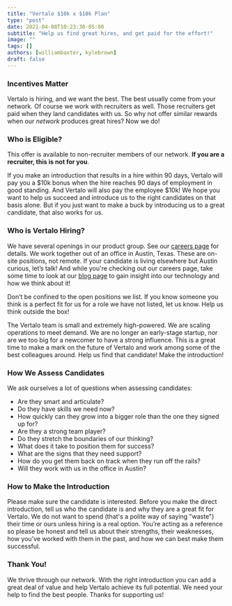 ```yaml
---
title: "Vertalo $10k x $10k Plan"
type: "post"
date: 2021-04-08T10:23:30-05:00
subtitle: "Help us find great hires, and get paid for the effort!"
image: ""
tags: []
authors: [williambaxter, kylebrown]
draft: false
---
```


### Incentives Matter
Vertalo is hiring, and we want the best. The best usually come from your network. Of course we work with recruiters as well. Those recruiters get paid when they land candidates with us. So why not offer similar rewards when our *network* produces great hires? Now we do!

### Who is Eligible?
This offer is available to non-recruiter members of our network. **If you are a recruiter, this is not for you**.

If you make an introduction that results in a hire within 90 days, Vertalo will pay you a $10k bonus when the hire reaches 90 days of employment in good standing. And Vertalo will also pay the employee $10k! We hope you want to help us succeed and introduce us to the right candidates on that basis alone. But if you just want to make a buck by introducing us to a great candidate, that also works for us.

### Who is Vertalo Hiring?
We have several openings in our product group. See our [careers page](https://tech.vertalo.com/careers) for  details. We work together out of an office in Austin, Texas. These are on-site positions, not remote. If your candidate is living elsewhere but Austin curious, let’s talk! And while you're checking out our careers page, take some time to look at our [blog page](https://tech.vertalo.com/blog) to gain insight into our technology and how we think about it!

Don’t be confined to the open positions we list. If you know someone you think is a perfect fit for us for a role we have not listed, let us know. Help us think outside the box!

The Vertalo team is small and extremely high-powered. We are scaling operations to meet demand. We are no longer an early-stage startup, nor are we too big for a newcomer to have a strong influence. This is a great time to make a mark on the future of Vertalo and work among some of the best colleagues around. Help us find that candidate! Make the introduction!

### How We Assess Candidates
We ask ourselves a lot of questions when assessing candidates:
- Are they smart and articulate?
- Do they have skills we need now?
- How quickly can they grow into a bigger role than the one they signed up for?
- Are they a strong team player?
- Do they stretch the boundaries of our thinking?
- What does it take to position them for success?
- What are the signs that they need support?
- How do you get them back on track when they run off the rails?
- Will they work with us in the office in Austin?

### How to Make the Introduction
Please make sure the candidate is interested. Before you make the direct introduction, tell us who the candidate is and why they are a great fit for Vertalo. We do not want to spend (that's a polite way of saying "waste") their time or ours unless hiring is a real option. You’re acting as a reference so please be honest and tell us about their strengths, their weaknesses, how you’ve worked with them in the past, and how we can best make them successful.

### Thank You!
We thrive through our network. With the right introduction you can add a great deal of value and help Vertalo achieve its full potential. We need your help to find the best people. Thanks for supporting us!
